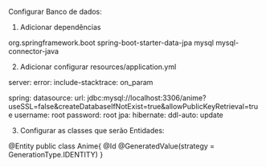 Configurar Banco de dados:

1. Adicionar dependências

<dependency>
	<groupId>org.springframework.boot</groupId>
	<artifactId>spring-boot-starter-data-jpa</artifactId>
</dependency>
<dependency>
	<groupId>mysql</groupId>
	<artifactId>mysql-connector-java</artifactId>
</dependency>

2. Adicionar configurar resources/application.yml

server:
  error:
    include-stacktrace: on_param

spring:
  datasource:
    url: jdbc:mysql://localhost:3306/anime?useSSL=false&createDatabaseIfNotExist=true&allowPublicKeyRetrieval=true
    username: root
    password: root
  jpa:
    hibernate:
      ddl-auto: update

3. Configurar as classes que serão Entidades:

@Entity
public class Anime{
@Id
@GeneratedValue(strategy = GenerationType.IDENTITY) 
}
